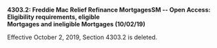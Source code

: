 **4303.2: Freddie Mac Relief Refinance MortgagesSM -- Open Access:
Eligibility requirements, eligible**\
**Mortgages and ineligible Mortgages (10/02/19)**

Effective October 2, 2019, Section 4303.2 is deleted.
